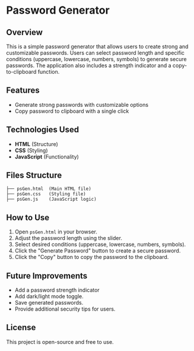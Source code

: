 # Password Generator

## Overview
This is a simple password generator that allows users to create strong and customizable passwords. Users can select password length and specific conditions (uppercase, lowercase, numbers, symbols) to generate secure passwords. The application also includes a strength indicator and a copy-to-clipboard function.

## Features
- Generate strong passwords with customizable options
- Copy password to clipboard with a single click


## Technologies Used
- **HTML** (Structure)
- **CSS** (Styling)
- **JavaScript** (Functionality)

## Files Structure
```
├── psGen.html  (Main HTML file)
├── psGen.css   (Styling file)
├── psGen.js    (JavaScript logic)
```

## How to Use
1. Open `psGen.html` in your browser.
2. Adjust the password length using the slider.
3. Select desired conditions (uppercase, lowercase, numbers, symbols).
4. Click the "Generate Password" button to create a secure password.
5. Click the "Copy" button to copy the password to the clipboard.


## Future Improvements
- Add a password strength indicator
- Add dark/light mode toggle.
- Save generated passwords.
- Provide additional security tips for users.

## License
This project is open-source and free to use.

